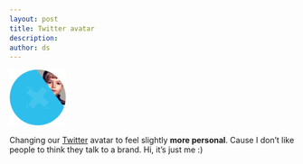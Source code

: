 ```yaml
---
layout: post
title: Twitter avatar
description:
author: ds
---
```


<img style="max-width: 100px; outline: none;" src="/content/images/2016/11/twitter.png" alt="Twitter-Avatar @_DECAF">

Changing our [Twitter](https://twitter.com/_DECAF) avatar to feel slightly __more personal__. Cause I don’t like people to think they talk to a brand.
Hi, it’s just me :)
